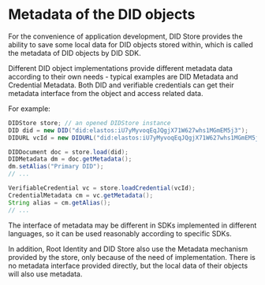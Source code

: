 # Metadata of the DID objects

For the convenience of application development, DID Store provides the ability to save some local data for DID objects stored within, which is called the metadata of DID objects by DID SDK.

Different DID object implementations provide different metadata data according to their own needs - typical examples are DID Metadata and Credential Metadata. Both DID and verifiable credentials can get their metadata interface from the object and access related data.&#x20;

For example:

```java
DIDStore store; // an opened DIDStore instance
DID did = new DID("did:elastos:iU7yMyvoqEqJQgjX71W627whs1MGmEM5j3");
DIDURL vcId = new DIDURL("did:elastos:iU7yMyvoqEqJQgjX71W627whs1MGmEM5j3#profile");

DIDDocument doc = store.load(did);
DIDMetadata dm = doc.getMetadata();
dm.setAlias("Primary DID");
// ...

VerifiableCredential vc = store.loadCredential(vcId);
CredentialMetadata cm = vc.getMetadata();
String alias = cm.getAlias();
// ...
```

The interface of metadata may be different in SDKs implemented in different languages, so it can be used reasonably according to specific SDKs.

In addition, Root Identity and DID Store also use the Metadata mechanism provided by the store, only because of the need of implementation. There is no metadata interface provided directly, but the local data of their objects will also use metadata.
